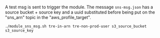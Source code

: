 
A test msg is sent to trigger the module. The message `sns-msg.json` has a source bucket + source key and a uuid substituted before being
put on the "sns_arn" topic in the "aws_profile_target".

`./module_sns_msg.sh tre-in-arn tre-non-prod-user s3_source_bucket s3_source_key`
